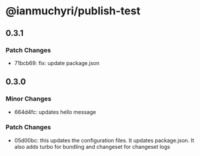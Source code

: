 # @ianmuchyri/publish-test

## 0.3.1

### Patch Changes

- 71bcb69: fix: update package.json

## 0.3.0

### Minor Changes

- 664d4fc: updates hello message

### Patch Changes

- 05d00bc: this updates the configuration files. It updates package.json. It also adds turbo for bundling and changeset for changeset logs
